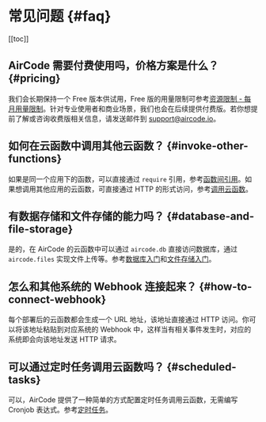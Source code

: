 # 常见问题 {#faq}

[[toc]]

## AirCode 需要付费使用吗，价格方案是什么？ {#pricing}

我们会长期保持一个 Free 版本供试用，Free 版的用量限制可参考[资源限制 - 每月用量限制](/about/limits#monthly-usage)。针对专业使用者和商业场景，我们也会在后续提供付费版。若你想提前了解或咨询收费版相关信息，请发送邮件到 [support@aircode.io](mailto:support@aircode.io?subject=Get%20information%20on%20the%20Paid%20Upgrade%20Plan%20of%20AirCode)。

## 如何在云函数中调用其他云函数？ {#invoke-other-functions}

如果是同一个应用下的函数，可以直接通过 `require` 引用，参考[函数间引用](/guide/functions/require)。如果想调用其他应用的云函数，可直接通过 HTTP 的形式访问，参考[调用云函数](/guide/functions/invoke)。

## 有数据存储和文件存储的能力吗？ {#database-and-file-storage}

是的，在 AirCode 的云函数中可以通过 `aircode.db` 直接访问数据库，通过 `aircode.files` 实现文件上传等。参考[数据库入门](/getting-started/database)和[文件存储入门](/getting-started/files)。

## 怎么和其他系统的 Webhook 连接起来？ {#how-to-connect-webhook}

每个部署后的云函数都会生成一个 URL 地址，该地址直接通过 HTTP 访问。你可以将该地址粘贴到对应系统的 Webhook 中，这样当有相关事件发生时，对应的系统即会向该地址发送 HTTP 请求。

## 可以通过定时任务调用云函数吗？ {#scheduled-tasks}

可以，AirCode 提供了一种简单的方式配置定时任务调用云函数，无需编写 Cronjob 表达式。参考[定时任务](/guide/functions/scheduled-tasks)。
